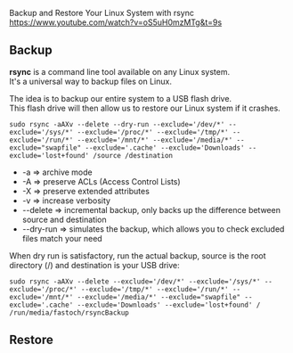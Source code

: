 Backup and Restore Your Linux System with rsync  
https://www.youtube.com/watch?v=oS5uH0mzMTg&t=9s  

## Backup

**rsync** is a command line tool available on any Linux system.  
It's a universal way to backup files on Linux.  

The idea is to backup our entire system to a USB flash drive.  
This flash drive will then allow us to restore our Linux system if it crashes.  
```
sudo rsync -aAXv --delete --dry-run --exclude='/dev/*' --exclude='/sys/*' --exclude='/proc/*' --exclude='/tmp/*' --exclude='/run/*' --exclude='/mnt/*' --exclude='/media/*' --exclude="swapfile" --exclude='.cache' --exclude='Downloads' --exclude='lost+found' /source /destination
```
- -a => archive mode
- -A => preserve ACLs (Access Control Lists)
- -X => preserve extended attributes
- -v => increase verbosity
- --delete => incremental backup, only backs up the difference between source and destination
- --dry-run => simulates the backup, which allows you to check excluded files match your need

When dry run is satisfactory, run the actual backup, source is the root directory (/) and destination is your USB drive:
```
sudo rsync -aAXv --delete --exclude='/dev/*' --exclude='/sys/*' --exclude='/proc/*' --exclude='/tmp/*' --exclude='/run/*' --exclude='/mnt/*' --exclude='/media/*' --exclude="swapfile" --exclude='.cache' --exclude='Downloads' --exclude='lost+found' / /run/media/fastoch/rsyncBackup
```

## Restore

